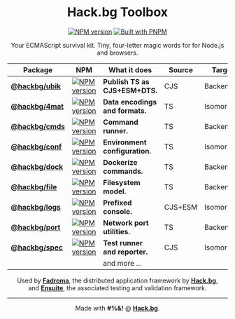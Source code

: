 <div align="center">

# Hack.bg Toolbox

[![NPM version](https://img.shields.io/npm/v/@hackbg/toolbox?color=9013fe&label=@hackbg/toolbox&style=for-the-badge)](https://www.npmjs.com/package/@hackbg/toolbox)
[![Built with PNPM](https://img.shields.io/badge/Built%20with-PNPM-%239013fe?style=for-the-badge)](https://pnpm.io)

Your ECMAScript survival kit. Tiny, four-letter magic words for for Node.js and browsers.

|Package|NPM|What it does|Source|Target|
|---|---|---|---|---|
|[**@hackbg/ubik**](./ubik/README.md)|[![NPM version](https://img.shields.io/npm/v/@hackbg/ubik?color=9013fe&label=&style=for-the-badge)](https://www.npmjs.com/package/@hackbg/ubik)|**Publish TS as CJS+ESM+DTS.**  |CJS    |Backend   |
|[**@hackbg/4mat**](./4mat/README.md)|[![NPM version](https://img.shields.io/npm/v/@hackbg/4mat?color=9013fe&label=&style=for-the-badge)](https://www.npmjs.com/package/@hackbg/4mat)|**Data encodings and formats.** |TS     |Isomorphic|
|[**@hackbg/cmds**](./cmds/README.md)|[![NPM version](https://img.shields.io/npm/v/@hackbg/cmds?color=9013fe&label=&style=for-the-badge)](https://www.npmjs.com/package/@hackbg/cmds)|**Command runner.**             |TS     |Backend   |
|[**@hackbg/conf**](./conf/README.md)|[![NPM version](https://img.shields.io/npm/v/@hackbg/conf?color=9013fe&label=&style=for-the-badge)](https://www.npmjs.com/package/@hackbg/conf)|**Environment configuration.**  |TS     |Isomorphic|
|[**@hackbg/dock**](./dock/README.md)|[![NPM version](https://img.shields.io/npm/v/@hackbg/dock?color=9013fe&label=&style=for-the-badge)](https://www.npmjs.com/package/@hackbg/dock)|**Dockerize commands.**         |TS     |Backend   |
|[**@hackbg/file**](./file/README.md)|[![NPM version](https://img.shields.io/npm/v/@hackbg/file?color=9013fe&label=&style=for-the-badge)](https://www.npmjs.com/package/@hackbg/file)|**Filesystem model.**           |TS     |Backend   |
|[**@hackbg/logs**](./logs/README.md)|[![NPM version](https://img.shields.io/npm/v/@hackbg/logs?color=9013fe&label=&style=for-the-badge)](https://www.npmjs.com/package/@hackbg/logs)|**Prefixed console.**           |CJS+ESM|Isomorphic|
|[**@hackbg/port**](./port/README.md)|[![NPM version](https://img.shields.io/npm/v/@hackbg/port?color=9013fe&label=&style=for-the-badge)](https://www.npmjs.com/package/@hackbg/port)|**Network port utilities.**     |TS     |Backend   |
|[**@hackbg/spec**](./spec/README.md)|[![NPM version](https://img.shields.io/npm/v/@hackbg/spec?color=9013fe&label=&style=for-the-badge)](https://www.npmjs.com/package/@hackbg/spec)|**Test runner and reporter.**   |CJS    |Isomorphic|
||| and more ... |

Used by [**Fadroma**](https://github.com/hackbg/fadroma), the distributed application framework by [**Hack.bg**](https://foss.hack.bg),<br>
and [**Ensuite**](https://github.com/hackbg/ensuite), the associated testing and validation framework.

---

Made with **#%&!** @ [**Hack.bg**](https://foss.hack.bg).

</div>
